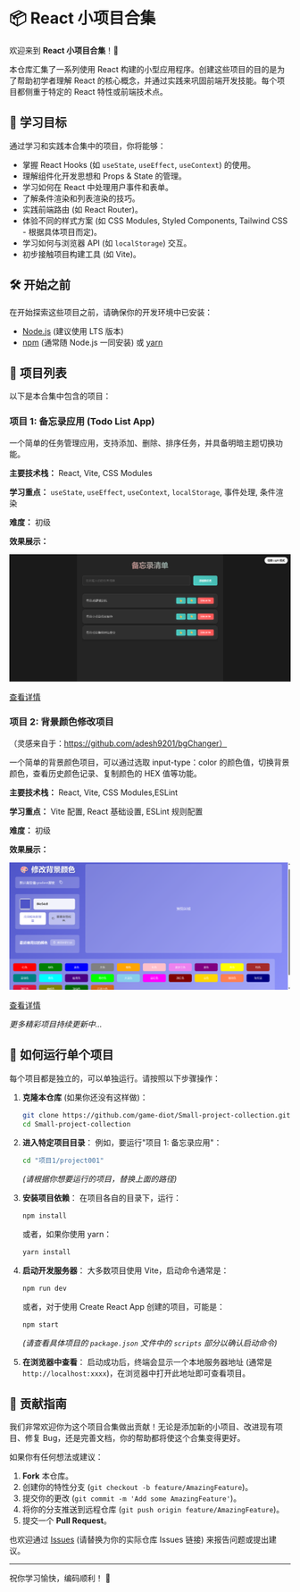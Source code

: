 # 📦 React 小项目合集

欢迎来到 **React 小项目合集**！🎉

本仓库汇集了一系列使用 React 构建的小型应用程序。创建这些项目的目的是为了帮助初学者理解 React 的核心概念，并通过实践来巩固前端开发技能。每个项目都侧重于特定的 React 特性或前端技术点。

## 🎯 学习目标

通过学习和实践本合集中的项目，你将能够：

- 掌握 React Hooks (如 `useState`, `useEffect`, `useContext`) 的使用。
- 理解组件化开发思想和 Props & State 的管理。
- 学习如何在 React 中处理用户事件和表单。
- 了解条件渲染和列表渲染的技巧。
- 实践前端路由 (如 React Router)。
- 体验不同的样式方案 (如 CSS Modules, Styled Components, Tailwind CSS - 根据具体项目而定)。
- 学习如何与浏览器 API (如 `localStorage`) 交互。
- 初步接触项目构建工具 (如 Vite)。

## 🛠️ 开始之前

在开始探索这些项目之前，请确保你的开发环境中已安装：

- [Node.js](https://nodejs.org/) (建议使用 LTS 版本)
- [npm](https://www.npmjs.com/) (通常随 Node.js 一同安装) 或 [yarn](https://yarnpkg.com/)

## 🚀 项目列表

以下是本合集中包含的项目：

### 项目 1: 备忘录应用 (Todo List App)

一个简单的任务管理应用，支持添加、删除、排序任务，并具备明暗主题切换功能。

**主要技术栈：** React, Vite, CSS Modules

**学习重点：** `useState`, `useEffect`, `useContext`, `localStorage`, 事件处理, 条件渲染

**难度：** 初级

**效果展示：**

![备忘录应用效果图](./项目1/效果图展示.png)

[查看详情](./项目1/project001/README.md)

### 项目 2: 背景颜色修改项目

（灵感来自于：https://github.com/adesh9201/bgChanger）

一个简单的背景颜色项目，可以通过选取 input-type：color 的颜色值，切换背景颜色，查看历史颜色记录、复制颜色的 HEX 值等功能。

**主要技术栈：** React, Vite, CSS Modules,ESLint

**学习重点：** Vite 配置, React 基础设置, ESLint 规则配置

**难度：** 初级

**效果展示：**

![项目2效果图](./项目2/效果图展示.png)

[查看详情](./项目2/project002/README.md)

_更多精彩项目持续更新中..._

## 📖 如何运行单个项目

每个项目都是独立的，可以单独运行。请按照以下步骤操作：

1.  **克隆本仓库** (如果你还没有这样做)：

    ```bash
    git clone https://github.com/game-diot/Small-project-collection.git
    cd Small-project-collection
    ```

2.  **进入特定项目目录**：
    例如，要运行"项目 1: 备忘录应用"：

    ```bash
    cd "项目1/project001"
    ```

    _(请根据你想要运行的项目，替换上面的路径)_

3.  **安装项目依赖**：
    在项目各自的目录下，运行：

    ```bash
    npm install
    ```

    或者，如果你使用 yarn：

    ```bash
    yarn install
    ```

4.  **启动开发服务器**：
    大多数项目使用 Vite，启动命令通常是：

    ```bash
    npm run dev
    ```

    或者，对于使用 Create React App 创建的项目，可能是：

    ```bash
    npm start
    ```

    _(请查看具体项目的 `package.json` 文件中的 `scripts` 部分以确认启动命令)_

5.  **在浏览器中查看**：
    启动成功后，终端会显示一个本地服务器地址 (通常是 `http://localhost:xxxx`)，在浏览器中打开此地址即可查看项目。

## 🌟 贡献指南

我们非常欢迎你为这个项目合集做出贡献！无论是添加新的小项目、改进现有项目、修复 Bug，还是完善文档，你的帮助都将使这个合集变得更好。

如果你有任何想法或建议：

1.  **Fork** 本仓库。
2.  创建你的特性分支 (`git checkout -b feature/AmazingFeature`)。
3.  提交你的更改 (`git commit -m 'Add some AmazingFeature'`)。
4.  将你的分支推送到远程仓库 (`git push origin feature/AmazingFeature`)。
5.  提交一个 **Pull Request**。

也欢迎通过 [Issues](https://github.com/game-diot/Small-project-collection/issues) (请替换为你的实际仓库 Issues 链接) 来报告问题或提出建议。

---

祝你学习愉快，编码顺利！ 🚀
